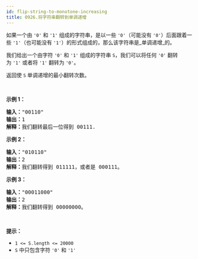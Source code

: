 ```yaml
---
id: flip-string-to-monotone-increasing
title: 0926.将字符串翻转到单调递增
---
```

如果一个由 <code>&#39;0&#39;</code> 和 <code>&#39;1&#39;</code> 组成的字符串，是以一些 <code>&#39;0&#39;</code>（可能没有 <code>&#39;0&#39;</code>）后面跟着一些 <code>&#39;1&#39;</code>（也可能没有 <code>&#39;1&#39;</code>）的形式组成的，那么该字符串是_单调递增_的。

我们给出一个由字符 <code>&#39;0&#39;</code> 和 <code>&#39;1&#39;</code> 组成的字符串 <code>S</code>，我们可以将任何 <code>&#39;0&#39;</code> 翻转为 <code>&#39;1&#39;</code> 或者将 <code>&#39;1&#39;</code> 翻转为 <code>&#39;0&#39;</code>。

返回使 <code>S</code> 单调递增的最小翻转次数。

 

**示例 1：**


<pre><strong>输入：</strong>&#34;00110&#34;<br/><strong>输出：</strong>1<br/><strong>解释：</strong>我们翻转最后一位得到 00111.<br/></pre>

**示例 2：**


<pre><strong>输入：</strong>&#34;010110&#34;<br/><strong>输出：</strong>2<br/><strong>解释：</strong>我们翻转得到 011111，或者是 000111。<br/></pre>

**示例 3：**


<pre><strong>输入：</strong>&#34;00011000&#34;<br/><strong>输出：</strong>2<br/><strong>解释：</strong>我们翻转得到 00000000。<br/></pre>

 

**提示：**

- <code>1 &lt;= S.length &lt;= 20000</code>
- <code>S</code> 中只包含字符 <code>&#39;0&#39;</code> 和 <code>&#39;1&#39;</code>